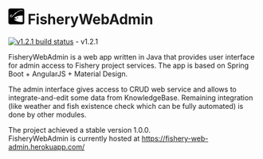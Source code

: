 # ![asd](src/main/resources/static/assets/favicon-32x32.png) FisheryWebAdmin 

[![v1.2.1 build status](https://gitlab.com/Druzyna-A/FisheryWebAdmin/badges/v1.2.1/build.svg)](https://gitlab.com/Druzyna-A/FisheryWebAdmin/commits/v1.2.1) - v1.2.1

FisheryWebAdmin is a web app written in Java that provides user interface for admin access to Fishery project services. The app is based on Spring Boot + AngularJS + Material Design.

The admin interface gives access to CRUD web service and allows to integrate-and-edit some data from KnowledgeBase. Remaining integration (like weather and fish existence check which can be fully automated) is done by other modules.   

The project achieved a stable version 1.0.0.  
FisheryWebAdmin is currently hosted at https://fishery-web-admin.herokuapp.com/